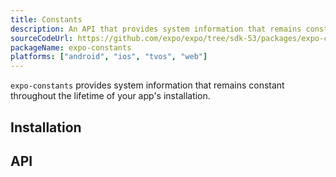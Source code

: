 ```yaml
---
title: Constants
description: An API that provides system information that remains constant throughout the lifetime of your app's installation.
sourceCodeUrl: https://github.com/expo/expo/tree/sdk-53/packages/expo-constants
packageName: expo-constants
platforms: ["android", "ios", "tvos", "web"]
---
```


`expo-constants` provides system information that remains constant throughout the lifetime of your app's installation.

## Installation

## API

```js

```